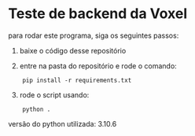 # Teste de backend da Voxel

para rodar este programa, siga os seguintes passos:

1. baixe o código desse repositório

2. entre na pasta do repositório e rode o comando:
```
    pip install -r requirements.txt
```
3. rode o script usando:
```
    python .
```

versão do python utilizada: 3.10.6